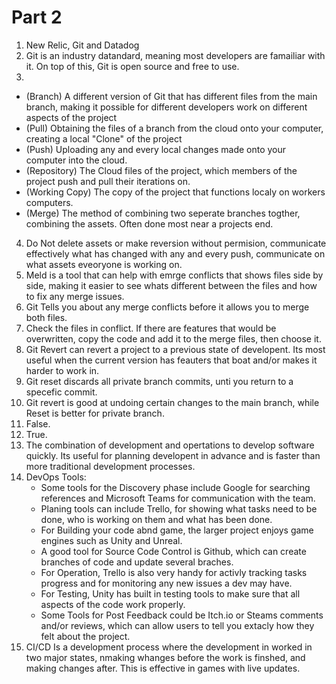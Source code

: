 # Part 2

1. New Relic, Git and Datadog
2. Git is an industry datandard, meaning most developers are famailiar with it. On top of this, Git is open source and free to use.
3. 
- (Branch) A different version of Git that has different files from the main branch, making it possible for different developers work on different aspects of the project
- (Pull) Obtaining the files of a branch from the cloud onto your computer, creating a local "Clone" of the project
- (Push) Uploading any and every local changes made onto your computer into the cloud.
- (Repository) The Cloud files of the project, which members of the project push and pull their iterations on.
- (Working Copy) The copy of the project that functions localy on workers computers.
- (Merge) The method of combining two seperate branches togther, combining the assets. Often done most near a projects end.
4. Do Not delete assets or make reversion without permision, communicate effectively what has changed with any and every push, communicate on what assets eveoryone is working on.
5. Meld is a tool that can help with emrge conflicts that shows files side by side, making it easier to see whats different between the files and how to fix any merge issues.
6. Git Tells you about any merge conflicts before it allows you to merge both files.
7. Check the files in conflict. If there are features that would be overwritten, copy the code and add it to the merge files, then choose it.
8. Git Revert can revert a project to a previous state of developent. Its most useful when the current version has feauters that boat and/or makes it harder to work in.
9. Git reset discards all private branch commits, unti you return to a specefic commit.
10. Git revert is good at undoing certain changes to the main branch, while Reset is better for private branch.
11. False.
12. True.
13. The combination of development and opertations to develop software quickly. Its useful for planning developent in advance and is faster than more traditional development processes.
14. DevOps Tools:
	- Some tools for the Discovery phase include Google for searching references and Microsoft Teams for communication with the team.
	- Planing tools can include Trello, for showing what tasks need to be done, who is working on them and what has been done.
	- For Building your code abnd game, the larger project enjoys game engines such as Unity and Unreal.
	- A good tool for Source Code Control is Github, which can create branches of code and update several braches.
	- For Operation, Trello is also very handy for activly tracking tasks progress and for monitoring any new issues a dev may have.
	- For Testing, Unity has built in testing tools to make sure that all aspects of the code work properly.
	- Some Tools for Post Feedback could be Itch.io or Steams comments and/or reviews, which can allow users to tell you extacly how they felt about the project.
15. CI/CD Is a development process where the development in worked in two major states, nmaking whanges before the work is finshed, and making changes after. This is effective in games with live updates.
